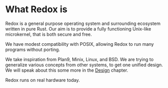 What Redox is
=============

Redox is a general purpose operating system and surrounding ecosystem written in pure Rust. Our aim is to provide a fully functioning Unix-like microkernel, that is both secure and free.

We have modest compatibility with POSIX, allowing Redox to run many programs without porting.

We take inspiration from Plan9, Minix, Linux, and BSD. We are trying to generalize various concepts from other systems, to get one unified design. We will speak about this some more in the [Design](../design/design.html) chapter.

Redox runs on real hardware today.

